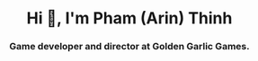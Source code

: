 <h1 align="center">Hi 👋, I'm Pham (Arin) Thinh</h1>
<h3 align="center">Game developer and director at Golden Garlic Games.</h3>

